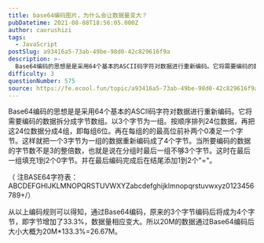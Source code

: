 ```yaml
---
title: base64编码图片，为什么会让数据量变大？
pubDatetime: 2021-08-08T18:56:05.000Z
author: caorushizi
tags:
  - JavaScript
postSlug: a93416a5-73ab-49be-98d0-42c829616f9a
description: >-
  Base64编码的思想是是采用64个基本的ASCII码字符对数据进行重新编码。它将需要编码的数据拆分成字节数组。以3个字节为一组。按顺序排列24位数据，再把这24位数据分成4组，即每组6位。再在每组的的最高位前补两个0凑足一个字节。这样就把一个3字节为一组的数据重新编码成了4个字节。当所要编码的数据的字节数不是3的整倍数，也就是说在分组时最后一组不够3个字节。这时在最后一组填充1到2个0字节。并在
difficulty: 3
questionNumber: 575
source: https://fe.ecool.fun/topic/a93416a5-73ab-49be-98d0-42c829616f9a
---
```


Base64编码的思想是是采用64个基本的ASCII码字符对数据进行重新编码。它将需要编码的数据拆分成字节数组。以3个字节为一组。按顺序排列24位数据，再把这24位数据分成4组，即每组6位。再在每组的的最高位前补两个0凑足一个字节。这样就把一个3字节为一组的数据重新编码成了4个字节。当所要编码的数据的字节数不是3的整倍数，也就是说在分组时最后一组不够3个字节。这时在最后一组填充1到2个0字节。并在最后编码完成后在结尾添加1到2个"="。

（ 注BASE64字符表：ABCDEFGHIJKLMNOPQRSTUVWXYZabcdefghijklmnopqrstuvwxyz0123456789+/）

从以上编码规则可以得知，通过Base64编码，原来的3个字节编码后将成为4个字节，即字节增加了33.3%，数据量相应变大。所以20M的数据通过Base64编码后大小大概为20M\*133.3%=26.67M。
